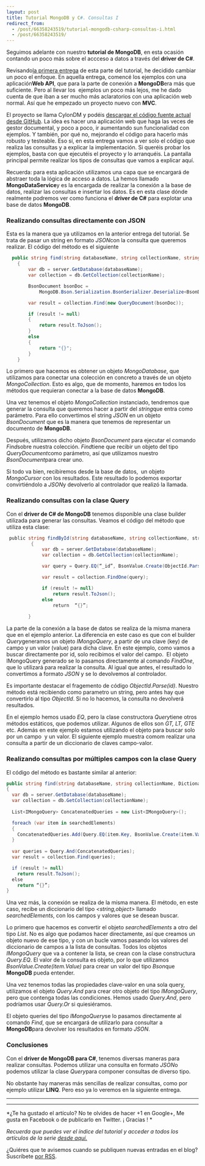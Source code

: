 ```yaml
---
layout: post
title: Tutorial MongoDB y C#. Consultas I
redirect_from:
  - /post/66358243519/tutorial-mongodb-csharp-consultas-i.html
  - /post/66358243519/
---
```


Seguimos adelante con nuestro **tutorial de MongoDB**, en esta ocasión
contando un poco más sobre el accceso a datos a través del **driver de
C#**. 

 Revisando[la primera
entrega](http://www.charlascylon.com/post/64851332600/tutorial-mongodb-y-c-conexion-a-la-base-de-datos "Enlace a Tutorial MongoDB. Conexión a base de datos con C#")
de esta parte del tutorial, he decidido cambiar un poco el enfoque. En
aquella entrega, comencé los ejemplos con una aplicación**Web API**, que
para la parte de conexión a **MongoDB**era más que suficiente. Pero al
llevar los  ejemplos un poco más lejos, me he dado cuenta de que iban a
ser mucho más aclaratorios con una aplicación web normal. Así que he
empezado un proyecto nuevo con **MVC**.

 El proyecto se llama CylonDM y podéis [descargar el código fuente
actual desde
GitHub](https://github.com/rubenfa/CylonDM "Enlace a código fuente de CylonDM").
La idea es hacer una aplicación web que haga las veces de gestor
documental, y poco a poco, ir aumentando sun funcionalidad con ejemplos.
Y también, por qué no, mejorando el código para hacerlo más robusto y
testeable. Eso sí, en esta entrega vamos a ver solo el código que
realiza las consultas y a explicar la implementación. Si queréis probar
los ejemplos, basta con que ejecutéis el proyecto y lo arranquéis. La
pantalla principal permite realizar los tipos de consultas que vamos a
explicar aquí.

 Recuerda: para esta aplicación utilizamos una capa que se encargará de
abstraer toda la lógica de acceso a datos. La hemos llamado
**MongoDataService**y es la encargada de realizar la conexión a la base
de datos, realizar las consultas e insertar los datos. Es en esta clase
dónde realmente podremos ver como funciona el **driver de C#** para
explotar una base de datos **MongoDB**.

### Realizando consultas directamente con JSON


 Esta es la manera que ya utilizamos en la anterior entrega del
tutorial. Se trata de pasar un string en formato *JSON*con la consulta
que queremos realizar. El código del método es el siguiente

```csharp
  public string find(string databaseName, string collectionName, string query)
    {
        var db = server.GetDatabase(databaseName);
        var collection = db.GetCollection(collectionName);

        BsonDocument bsonDoc =
            MongoDB.Bson.Serialization.BsonSerializer.Deserialize<BsonDocument>(query);

        var result = collection.Find(new QueryDocument(bsonDoc));

        if (result != null)
        {
            return result.ToJson();
        }
        else
        {
            return "{}";
        }
    }
```

Lo primero que hacemos es obtener un objeto *MongoDatabase*, que
utilizamos para conectar una colección en concreto a través de un objeto
*MongoCollection*. Esto es algo, que de momento, haremos en todos los
métodos que requieran conectar a la base de datos **MongoDB**.

Una vez tenemos el objeto *MongoCollection* instanciado, tendremos que
generar la consulta que queremos hacer a partir del *string*que entra
como parámetro. Para ello convertimos el string *JSON* en un objeto
*BsonDocument* que es la manera que tenemos de representar un documento
de **MongoDB**. 

Después, utilizamos dicho objeto *BsonDocument* para ejecutar el comando
*Find*sobre nuestra colección. *Find*tiene que recibir un objeto del
tipo *QueryDocument*como parámetro, así que utilizamos nuestro
*BsonDocument*para crear uno.  

Si todo va bien, recibiremos desde la base de datos,  un objeto
*MongoCursor* con los resultados. Este resultado lo podemos exportar
convirtiéndolo a *JSON*y devolverlo al controlador que realizó la
llamada.

### Realizando consultas con la clase Query


Con el **driver de C# de MongoDB** tenemos disponible una clase
builder utilizada para generar las consultas. Veamos el código del
método que utiliza esta clase:

```csharp
 public string findById(string databaseName, string collectionName, string id)
         {
             var db = server.GetDatabase(databaseName);
             var collection = db.GetCollection(collectionName);

             var query = Query.EQ(“_id”, BsonValue.Create(ObjectId.Parse(id)));

             var result = collection.FindOne(query);

             if (result != null)
                 return result.ToJson();
             else
                 return  “{}”;
                 
        }
```

La parte de la conexión a la base de datos se realiza de la misma
manera que en el ejemplo anterior. La diferencia en este caso es que con
el builder *Query*generamos un objeto *IMongoQuery*, a partir de una
clave (key) de campo y un valor (value) para dicha clave. En este
ejemplo, como vamos a buscar directamente por id, solo recibimos el
valor del campo.  El objeto IMongoQuery generado se lo pasamos
directamente al comando *FindOne*, que lo utilizará para realizar la
consulta. Al igual que antes, el resultado lo  convertimos a formato
*JSON* y se lo devolvemos al controlador.

Es importante destacar el fragemento de código *ObjectId.Parse(id)*.
Nuestro método está recibiendo como parametro un string, pero antes hay
que convertirlo al tipo *ObjectId*. Si no lo hacemos, la consulta no
devolverá resultados.

En el ejemplo hemos usado *EQ*, pero la clase constructora *Query*tiene
otros métodos estáticos, que podemos utilizar. Algunos de ellos son *GT,
LT, GTE* etc. Además en este ejemplo estamos utilizando el objeto para
buscar solo por un campo  y un valor. El siguiente ejemplo muestra comom
realizar una consulta a partir de un diccionario de claves campo-valor.

### Realizando consultas por múltiples campos con la clase Query

El código del método es bastante similar al anterior:

```csharp
public string find(string databaseName, string collectionName, Dictionary<string, object> searchedElements)
{
  var db = server.GetDatabase(databaseName);
  var collection = db.GetCollection(collectionName);
 
  List<IMongoQuery> ConcatenatedQueries = new List<IMongoQuery>();

  foreach (var item in searchedElements)
  {
    ConcatenatedQueries.Add(Query.EQ(item.Key, BsonValue.Create(item.Value)));
  }
             
  var queries = Query.And(ConcatenatedQueries);
  var result = collection.Find(queries);

  if (result != null)
    return result.ToJson();
  else
    return “{}”;
}
```

Una vez más, la conexión se realiza de la misma manera. El método, en
este caso, recibe un diccionario del tipo *<string,object>* llamado
*searchedElements*, con los campos y valores que se desean buscar. 

Lo primero que hacemos es convertir el objeto *searchedElements* a otro
del tipo *List<IMongoQuery>*. No es algo que podamos hacer
directamente, así que creamos un objeto nuevo de ese tipo, y con un
bucle vamos pasando los valores del diccionario de campos a la lista de
consultas. Todos los objetos *IMongoQuery* que va a contener la lista, se
crean con la clase constructura *Query.EQ*. El valor de la consulta es
objeto, por lo que utilizamos  *BsonValue.Create(item.Value)* para crear
un valor del tipo *Bson*que **MongoDB** pueda entender.

Una vez tenemos todas las propiedades clave-valor en una sola query,
utilizamos el objeto *Query.And* para crear otro objeto del tipo
*IMongoQuery*, pero que contenga todas las condiciones. Hemos usado
*Query.And*, pero podríamos usar *Query.Or* si quiesiéramos.

El objeto queries del tipo *IMongoQuery*se lo pasamos directamente al
comando *Find*, que se encargará de utilizarlo para consultar a
**MongoDB**para devolver los resultados en formato *JSON*.

### Conclusiones


 Con el **driver de MongoDB para C#**, tenemos diversas maneras para
realizar consultas. Podemos utilizar una consulta en formato *JSON*o
podemos utilizar la clase *Query*para componer consultas de diverso
tipo.

 No obstante hay maneras más sencillas de realizar consultas, como por
ejemplo utilizar **LINQ**. Pero eso ya lo veremos en la siguiente
entrega.


* * * * *

* * * * *

*¿Te ha gustado el artículo? No te olvides de hacer +1 en Google+, Me
gusta en Facebook o de publicarlo en Twitter. ¡ Gracias !
*

*Recuerda que puedes ver el índice del tutorial y acceder a todos los
artículos de la serie [desde
aquí.](http://www.charlascylon.com/p/tutorial-mongodb.html)*

¿Quiéres que te avisemos cuando se publiquen nuevas entradas en el blog?
Suscríbete [por RSS](feed://www.charlascylon.com/feed.xml).*[
](http://www.charlascylon.com/p/tutorial-mongodb.html)*

